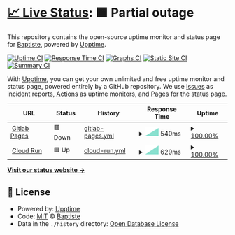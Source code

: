 # [📈 Live Status](https://BapRx.github.io/upptime): <!--live status--> **🟧 Partial outage**

This repository contains the open-source uptime monitor and status page for [Baptiste](https://BapRx.github.io/upptime), powered by [Upptime](https://github.com/upptime/upptime).

[![Uptime CI](https://github.com/BapRx/upptime/workflows/Uptime%20CI/badge.svg)](https://github.com/BapRx/upptime/actions?query=workflow%3A%22Uptime+CI%22)
[![Response Time CI](https://github.com/BapRx/upptime/workflows/Response%20Time%20CI/badge.svg)](https://github.com/BapRx/upptime/actions?query=workflow%3A%22Response+Time+CI%22)
[![Graphs CI](https://github.com/BapRx/upptime/workflows/Graphs%20CI/badge.svg)](https://github.com/BapRx/upptime/actions?query=workflow%3A%22Graphs+CI%22)
[![Static Site CI](https://github.com/BapRx/upptime/workflows/Static%20Site%20CI/badge.svg)](https://github.com/BapRx/upptime/actions?query=workflow%3A%22Static+Site+CI%22)
[![Summary CI](https://github.com/BapRx/upptime/workflows/Summary%20CI/badge.svg)](https://github.com/BapRx/upptime/actions?query=workflow%3A%22Summary+CI%22)

With [Upptime](https://upptime.js.org), you can get your own unlimited and free uptime monitor and status page, powered entirely by a GitHub repository. We use [Issues](https://github.com/BapRx/upptime/issues) as incident reports, [Actions](https://github.com/BapRx/upptime/actions) as uptime monitors, and [Pages](https://BapRx.github.io/upptime) for the status page.

<!--start: status pages-->
<!-- This summary is generated by Upptime (https://github.com/upptime/upptime) -->
<!-- Do not edit this manually, your changes will be overwritten -->
<!-- prettier-ignore -->
| URL | Status | History | Response Time | Uptime |
| --- | ------ | ------- | ------------- | ------ |
| <img alt="" src="https://favicons.githubusercontent.com/baprx.gitlab.io" height="13"> [Gitlab Pages](https://baprx.gitlab.io/qigong-tuina-sallanches) | 🟥 Down | [gitlab-pages.yml](https://github.com/BapRx/upptime/commits/HEAD/history/gitlab-pages.yml) | <details><summary><img alt="Response time graph" src="./graphs/gitlab-pages/response-time-week.png" height="20"> 540ms</summary><br><a href="https://BapRx.github.io/upptime/history/gitlab-pages"><img alt="Response time 540" src="https://img.shields.io/endpoint?url=https%3A%2F%2Fraw.githubusercontent.com%2FBapRx%2Fupptime%2FHEAD%2Fapi%2Fgitlab-pages%2Fresponse-time.json"></a><br><a href="https://BapRx.github.io/upptime/history/gitlab-pages"><img alt="24-hour response time 540" src="https://img.shields.io/endpoint?url=https%3A%2F%2Fraw.githubusercontent.com%2FBapRx%2Fupptime%2FHEAD%2Fapi%2Fgitlab-pages%2Fresponse-time-day.json"></a><br><a href="https://BapRx.github.io/upptime/history/gitlab-pages"><img alt="7-day response time 540" src="https://img.shields.io/endpoint?url=https%3A%2F%2Fraw.githubusercontent.com%2FBapRx%2Fupptime%2FHEAD%2Fapi%2Fgitlab-pages%2Fresponse-time-week.json"></a><br><a href="https://BapRx.github.io/upptime/history/gitlab-pages"><img alt="30-day response time 540" src="https://img.shields.io/endpoint?url=https%3A%2F%2Fraw.githubusercontent.com%2FBapRx%2Fupptime%2FHEAD%2Fapi%2Fgitlab-pages%2Fresponse-time-month.json"></a><br><a href="https://BapRx.github.io/upptime/history/gitlab-pages"><img alt="1-year response time 540" src="https://img.shields.io/endpoint?url=https%3A%2F%2Fraw.githubusercontent.com%2FBapRx%2Fupptime%2FHEAD%2Fapi%2Fgitlab-pages%2Fresponse-time-year.json"></a></details> | <details><summary><a href="https://BapRx.github.io/upptime/history/gitlab-pages">100.00%</a></summary><a href="https://BapRx.github.io/upptime/history/gitlab-pages"><img alt="All-time uptime 100.00%" src="https://img.shields.io/endpoint?url=https%3A%2F%2Fraw.githubusercontent.com%2FBapRx%2Fupptime%2FHEAD%2Fapi%2Fgitlab-pages%2Fuptime.json"></a><br><a href="https://BapRx.github.io/upptime/history/gitlab-pages"><img alt="24-hour uptime 100.00%" src="https://img.shields.io/endpoint?url=https%3A%2F%2Fraw.githubusercontent.com%2FBapRx%2Fupptime%2FHEAD%2Fapi%2Fgitlab-pages%2Fuptime-day.json"></a><br><a href="https://BapRx.github.io/upptime/history/gitlab-pages"><img alt="7-day uptime 100.00%" src="https://img.shields.io/endpoint?url=https%3A%2F%2Fraw.githubusercontent.com%2FBapRx%2Fupptime%2FHEAD%2Fapi%2Fgitlab-pages%2Fuptime-week.json"></a><br><a href="https://BapRx.github.io/upptime/history/gitlab-pages"><img alt="30-day uptime 100.00%" src="https://img.shields.io/endpoint?url=https%3A%2F%2Fraw.githubusercontent.com%2FBapRx%2Fupptime%2FHEAD%2Fapi%2Fgitlab-pages%2Fuptime-month.json"></a><br><a href="https://BapRx.github.io/upptime/history/gitlab-pages"><img alt="1-year uptime 100.00%" src="https://img.shields.io/endpoint?url=https%3A%2F%2Fraw.githubusercontent.com%2FBapRx%2Fupptime%2FHEAD%2Fapi%2Fgitlab-pages%2Fuptime-year.json"></a></details>
| <img alt="" src="https://favicons.githubusercontent.com/www.qigong-tuina-sallanches.fr" height="13"> [Cloud Run](https://www.qigong-tuina-sallanches.fr) | 🟩 Up | [cloud-run.yml](https://github.com/BapRx/upptime/commits/HEAD/history/cloud-run.yml) | <details><summary><img alt="Response time graph" src="./graphs/cloud-run/response-time-week.png" height="20"> 629ms</summary><br><a href="https://BapRx.github.io/upptime/history/cloud-run"><img alt="Response time 629" src="https://img.shields.io/endpoint?url=https%3A%2F%2Fraw.githubusercontent.com%2FBapRx%2Fupptime%2FHEAD%2Fapi%2Fcloud-run%2Fresponse-time.json"></a><br><a href="https://BapRx.github.io/upptime/history/cloud-run"><img alt="24-hour response time 629" src="https://img.shields.io/endpoint?url=https%3A%2F%2Fraw.githubusercontent.com%2FBapRx%2Fupptime%2FHEAD%2Fapi%2Fcloud-run%2Fresponse-time-day.json"></a><br><a href="https://BapRx.github.io/upptime/history/cloud-run"><img alt="7-day response time 629" src="https://img.shields.io/endpoint?url=https%3A%2F%2Fraw.githubusercontent.com%2FBapRx%2Fupptime%2FHEAD%2Fapi%2Fcloud-run%2Fresponse-time-week.json"></a><br><a href="https://BapRx.github.io/upptime/history/cloud-run"><img alt="30-day response time 629" src="https://img.shields.io/endpoint?url=https%3A%2F%2Fraw.githubusercontent.com%2FBapRx%2Fupptime%2FHEAD%2Fapi%2Fcloud-run%2Fresponse-time-month.json"></a><br><a href="https://BapRx.github.io/upptime/history/cloud-run"><img alt="1-year response time 629" src="https://img.shields.io/endpoint?url=https%3A%2F%2Fraw.githubusercontent.com%2FBapRx%2Fupptime%2FHEAD%2Fapi%2Fcloud-run%2Fresponse-time-year.json"></a></details> | <details><summary><a href="https://BapRx.github.io/upptime/history/cloud-run">100.00%</a></summary><a href="https://BapRx.github.io/upptime/history/cloud-run"><img alt="All-time uptime 100.00%" src="https://img.shields.io/endpoint?url=https%3A%2F%2Fraw.githubusercontent.com%2FBapRx%2Fupptime%2FHEAD%2Fapi%2Fcloud-run%2Fuptime.json"></a><br><a href="https://BapRx.github.io/upptime/history/cloud-run"><img alt="24-hour uptime 100.00%" src="https://img.shields.io/endpoint?url=https%3A%2F%2Fraw.githubusercontent.com%2FBapRx%2Fupptime%2FHEAD%2Fapi%2Fcloud-run%2Fuptime-day.json"></a><br><a href="https://BapRx.github.io/upptime/history/cloud-run"><img alt="7-day uptime 100.00%" src="https://img.shields.io/endpoint?url=https%3A%2F%2Fraw.githubusercontent.com%2FBapRx%2Fupptime%2FHEAD%2Fapi%2Fcloud-run%2Fuptime-week.json"></a><br><a href="https://BapRx.github.io/upptime/history/cloud-run"><img alt="30-day uptime 100.00%" src="https://img.shields.io/endpoint?url=https%3A%2F%2Fraw.githubusercontent.com%2FBapRx%2Fupptime%2FHEAD%2Fapi%2Fcloud-run%2Fuptime-month.json"></a><br><a href="https://BapRx.github.io/upptime/history/cloud-run"><img alt="1-year uptime 100.00%" src="https://img.shields.io/endpoint?url=https%3A%2F%2Fraw.githubusercontent.com%2FBapRx%2Fupptime%2FHEAD%2Fapi%2Fcloud-run%2Fuptime-year.json"></a></details>

<!--end: status pages-->

[**Visit our status website →**](https://BapRx.github.io/upptime)

## 📄 License

- Powered by: [Upptime](https://github.com/upptime/upptime)
- Code: [MIT](./LICENSE) © [Baptiste](https://BapRx.github.io/upptime)
- Data in the `./history` directory: [Open Database License](https://opendatacommons.org/licenses/odbl/1-0/)
